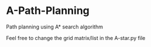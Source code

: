 # A-Path-Planning
Path planning using A* search algorithm

Feel free to change the grid matrix/list in the A-star.py file

